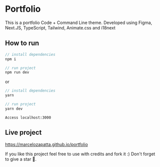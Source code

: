 # Portfolio

This is a portfolio Code + Command Line theme. Developed using Figma, Next.JS, TypeScript, Tailwind, Animate.css and i18next

## How to run

```javascript
// install dependencies
npm i

// run project
npm run dev
```

or

```javascript
// install dependencies
yarn

// run project
yarn dev
```

```
Access localhost:3000
```

## Live project

https://marcelozapatta.github.io/portfolio

If you like this project feel free to use with credits and fork it :) Don't forget to give a star 🌟.
